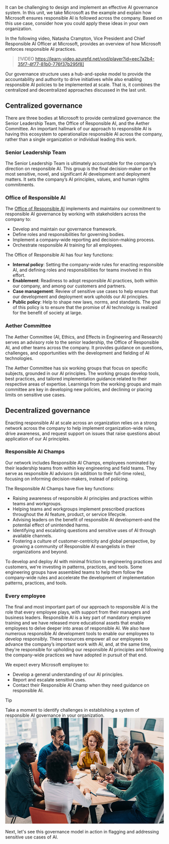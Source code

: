 It can be challenging to design and implement an effective AI governance system. In this unit, we take Microsoft as the example and explain how Microsoft ensures responsible AI is followed across the company. Based on this use case, consider how you could apply these ideas in your own organization.

In the following video, Natasha Crampton, Vice President and Chief Responsible AI Officer at Microsoft, provides an overview of how Microsoft enforces responsible AI practices.

> [!VIDEO https://learn-video.azurefd.net/vod/player?id=eec7a2b4-35f7-4f77-81b0-776f37b295f8]

Our governance structure uses a hub-and-spoke model to provide the accountability and authority to drive initiatives while also enabling responsible AI policies to be implemented at scale. That is, it combines the centralized and decentralized approaches discussed in the last unit.

## Centralized governance

There are three bodies at Microsoft to provide centralized governance: the Senior Leadership Team, the Office of Responsible AI, and the Aether Committee. An important hallmark of our approach to responsible AI is having this ecosystem to operationalize responsible AI across the company, rather than a single organization or individual leading this work.

### Senior Leadership Team

The Senior Leadership Team is ultimately accountable for the company’s direction on responsible AI. This group is the final decision-maker on the most sensitive, novel, and significant AI development and deployment matters. It sets the company’s AI principles, values, and human rights commitments.

### Office of Responsible AI

The [Office of Responsible AI](https://www.microsoft.com/ai/our-approach?azure-portal=true) implements and maintains our commitment to responsible AI governance by working with stakeholders across the company to:
- Develop and maintain our governance framework.
- Define roles and responsibilities for governing bodies.
- Implement a company-wide reporting and decision-making process.
- Orchestrate responsible AI training for all employees.

The Office of Responsible AI has four key functions:  

* **Internal policy**: Setting the company-wide rules for enacting responsible AI, and defining roles and responsibilities for teams involved in this effort.
* **Enablement**: Readiness to adopt responsible AI practices, both within our company, and among our customers and partners.  
* **Case management**: Review of sensitive use cases to help ensure that our development and deployment work upholds our AI principles.  
* **Public policy**: Help to shape new laws, norms, and standards. The goal of this policy is to ensure that the promise of AI technology is realized for the benefit of society at large.

### Aether Committee

The Aether Committee (AI, Ethics, and Effects in Engineering and Research) serves an advisory role to the senior leadership, the Office of Responsible AI, and other teams across the company. It provides guidance on questions, challenges, and opportunities with the development and fielding of AI technologies.

The Aether Committee has six working groups that focus on specific subjects, grounded in our AI principles. The working groups develop tools, best practices, and tailored implementation guidance related to their respective areas of expertise. Learnings from the working groups and main committee are key in developing new policies, and declining or placing limits on sensitive use cases.

## Decentralized governance

Enacting responsible AI at scale across an organization relies on a strong network across the company to help implement organization-wide rules, drive awareness, and request support on issues that raise questions about application of our AI principles.

### Responsible AI Champs

Our network includes Responsible AI Champs, employees nominated by their leadership teams from within key engineering and field teams. They serve as responsible AI advisors (in addition to their full-time roles), focusing on informing decision-makers, instead of policing.

The Responsible AI Champs have five key functions:

* Raising awareness of responsible AI principles and practices within teams and workgroups.
* Helping teams and workgroups implement prescribed practices throughout the AI feature, product, or service lifecycle.
* Advising leaders on the benefit of responsible AI development–and the potential effect of unintended harms.
* Identifying and escalating questions and sensitive uses of AI through available channels.
* Fostering a culture of customer-centricity and global perspective, by growing a community of Responsible AI evangelists in their organizations and beyond.

To develop and deploy AI with minimal friction to engineering practices and customers, we're investing in patterns, practices, and tools. Some engineering groups have assembled teams to help them follow the company-wide rules and accelerate the development of implementation patterns, practices, and tools.

### Every employee

The final and most important part of our approach to responsible AI is the role that every employee plays, with support from their managers and business leaders. Responsible AI is a key part of mandatory employee training and we have released more educational assets that enable employees to delve deeper into areas of responsible AI. We also have numerous responsible AI development tools to enable our employees to develop responsibly. These resources empower all our employees to advance the company’s important work with AI, and, at the same time, they're responsible for upholding our responsible AI principles and following the company-wide practices we have adopted in pursuit of that end.

We expect every Microsoft employee to:

* Develop a general understanding of our AI principles.
* Report and escalate sensitive uses.
* Contact their Responsible AI Champ when they need guidance on responsible AI.

>[!TIP]
>Take a moment to identify challenges in establishing a system of responsible AI governance in your organization.
>![Photograph showing people working and talking around a table.](../media/2-reflection.jpg)

Next, let's see this governance model in action in flagging and addressing sensitive use cases of AI.
